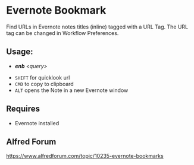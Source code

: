 # Evernote Bookmark
Find URLs in Evernote notes titles (inline) tagged with a URL Tag. The URL tag can be changed in Workflow Preferences.

## Usage:
* ***enb*** \<*query>*
- `SHIFT` for quicklook url
- `CMD` to copy to clipboard
- `ALT` opens the Note in a new Evernote window

## Requires
* Evernote installed 

## Alfred Forum
https://www.alfredforum.com/topic/10235-evernote-bookmarks
